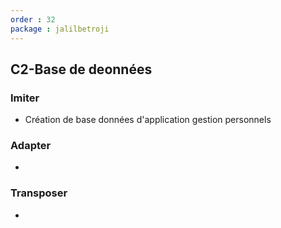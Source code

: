 ```yaml
---
order : 32
package : jalilbetroji
---
```


## C2-Base de deonnées

### Imiter

- Création de base données d'application gestion personnels

### Adapter

- 
### Transposer

-
